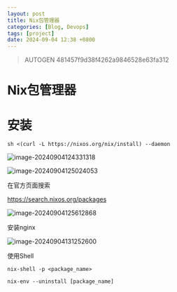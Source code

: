```yaml
---
layout: post
title: Nix包管理器
categories: [Blog, Devops]
tags: [project]
date: 2024-09-04 12:38 +0800
---
```

> AUTOGEN 481457f9d38f4262a9846528e63fa312

# Nix包管理器

# 安装

```text
sh <(curl -L https://nixos.org/nix/install) --daemon
```

![image-20240904124331318](c:\Project\phil616.github.io\assets\img\2024-09-04-dev-Nix包管理器\image-20240904124331318.png)

![image-20240904125024053](c:\Project\phil616.github.io\assets\img\2024-09-04-dev-Nix包管理器\image-20240904125024053.png)

在官方页面搜索

https://search.nixos.org/packages

![image-20240904125612868](c:\Project\phil616.github.io\assets\img\2024-09-04-dev-Nix包管理器\image-20240904125612868.png)

安装nginx

![image-20240904131252600](c:\Project\phil616.github.io\assets\img\2024-09-04-dev-Nix包管理器\image-20240904131252600.png)

使用Shell

```text
nix-shell -p <package_name>
```

```text
nix-env --uninstall [package_name]
```

